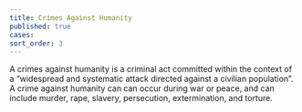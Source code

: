 ```yaml
---
title: Crimes Against Humanity
published: true
cases:
sort_order: 3
---
```



A crimes against humanity is a criminal act committed within the context of a “widespread and systematic attack directed against a civilian population”. A crime against humanity can can occur during war or peace, and can include murder, rape, slavery, persecution, extermination, and torture.&nbsp;